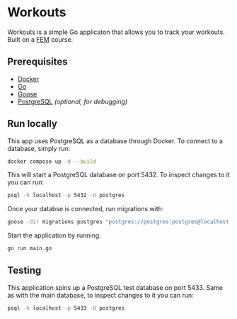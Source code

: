 # Workouts

Workouts is a simple Go applicaton that allows you to track your workouts.
Built on a [FEM](https://frontendmasters.com/courses/complete-go) course.

## Prerequisites

- [Docker](https://docs.docker.com/desktop)
- [Go](https://go.dev/doc/install)
- [Goose](https://github.com/pressly/goose)
- [PostgreSQL](https://www.postgresql.org/download) _(optional, for debugging)_

## Run locally

This app uses PostgreSQL as a database through Docker. To connect to a
database, simply run:

```bash
docker compose up -d --build
```

This will start a PostgreSQL database on port 5432. To inspect changes to it
you can run:

```bash
psql -h localhost -p 5432 -U postgres
```

Once your databse is connected, run migrations with:

```bash
goose -dir migrations postgres "postgres://postgres:postgres@localhost:5432/postgres?sslmode=disable" up
```

Start the application by running:

```bash
go run main.go
```

## Testing

This application spins up a PostgreSQL test database on port 5433. Same as with
the main database, to inspect changes to it you can run:

```bash
psql -h localhost -p 5433 -U postgres
```
